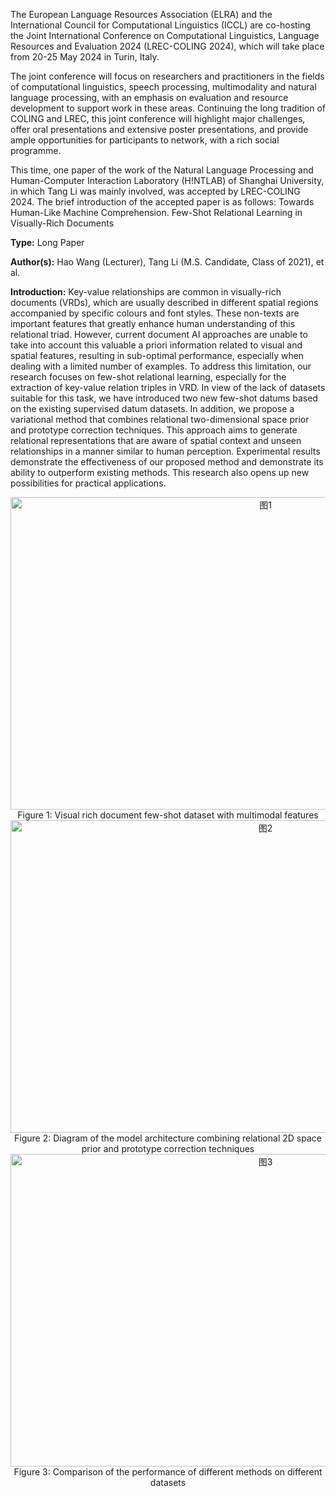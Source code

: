 The European Language Resources Association (ELRA) and the International Council for Computational Linguistics (ICCL) are co-hosting the Joint International Conference on Computational Linguistics, Language Resources and Evaluation 2024 (LREC-COLING 2024), which will take place from 20-25 May 2024 in Turin, Italy.

The joint conference will focus on researchers and practitioners in the fields of computational linguistics, speech processing, multimodality and natural language processing, with an emphasis on evaluation and resource development to support work in these areas. Continuing the long tradition of COLING and LREC, this joint conference will highlight major challenges, offer oral presentations and extensive poster presentations, and provide ample opportunities for participants to network, with a rich social programme.

This time, one paper of the work of the Natural Language Processing and Human-Computer Interaction Laboratory (H!NTLAB) of Shanghai University, in which Tang Li was mainly involved, was accepted by LREC-COLING 2024.
The brief introduction of the accepted paper is as follows:
Towards Human-Like Machine Comprehension. 
Few-Shot Relational Learning in Visually-Rich Documents

**Type:** 
Long Paper

**Author(s):**
Hao Wang (Lecturer), Tang Li (M.S. Candidate, Class of 2021), et al.

**Introduction:** 
Key-value relationships are common in visually-rich documents (VRDs), which are usually described in different spatial regions accompanied by specific colours and font styles. These non-texts are important features that greatly enhance human understanding of this relational triad. However, current document AI approaches are unable to take into account this valuable a priori information related to visual and spatial features, resulting in sub-optimal performance, especially when dealing with a limited number of examples. To address this limitation, our research focuses on few-shot relational learning, especially for the extraction of key-value relation triples in VRD. In view of the lack of datasets suitable for this task, we have introduced two new few-shot datums based on the existing supervised datum datasets. In addition, we propose a variational method that combines relational two-dimensional space prior and prototype correction techniques. This approach aims to generate relational representations that are aware of spatial context and unseen relationships in a manner similar to human perception. Experimental results demonstrate the effectiveness of our proposed method and demonstrate its ability to outperform existing methods. This research also opens up new possibilities for practical applications.

<div  align="center">    
<img src="../../assets/img/news/announcement_5_p1.png" width = "800" height = "500" alt="图1" align=center />
</div>
<div style="text-align:center">Figure 1: Visual rich document few-shot dataset with multimodal features</div>


<div  align="center">    
<img src="../../assets/img/news/announcement_5_p2.png" width = "800" height = "500" alt="图2" align=center />
</div>
<div style="text-align:center">Figure 2: Diagram of the model architecture combining relational 2D space prior and prototype correction techniques</div>
<div  align="center">    
<img src="../../assets/img/news/announcement_5_p3.png" width = "800" height = "500" alt="图3" align=center />
</div>
<div style="text-align:center">Figure 3: Comparison of the performance of different methods on different datasets</div>